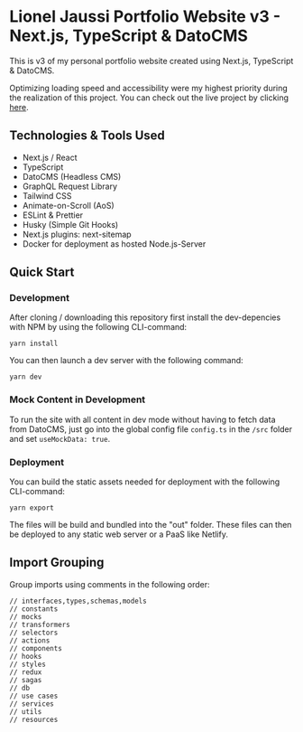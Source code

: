 # Lionel Jaussi Portfolio Website v3 - Next.js, TypeScript & DatoCMS

This is v3 of my personal portfolio website created using Next.js, TypeScript & DatoCMS.

Optimizing loading speed and accessibility were my highest priority during the realization of this project. You can check out the live project by clicking [here](https://www.patrickobermeier.dev/).

## Technologies & Tools Used

- Next.js / React
- TypeScript
- DatoCMS (Headless CMS)
- GraphQL Request Library
- Tailwind CSS
- Animate-on-Scroll (AoS)
- ESLint & Prettier
- Husky (Simple Git Hooks)
- Next.js plugins: next-sitemap
- Docker for deployment as hosted Node.js-Server

## Quick Start

### Development

After cloning / downloading this repository first install the dev-depencies with NPM by using the following CLI-command:

```
yarn install
```

You can then launch a dev server with the following command:

```
yarn dev
```

### Mock Content in Development

To run the site with all content in dev mode without having to fetch data from DatoCMS, just go into the global config file `config.ts` in the `/src` folder and set `useMockData: true`.

### Deployment

You can build the static assets needed for deployment with the following CLI-command:

```
yarn export
```

The files will be build and bundled into the "out" folder. These files can then be deployed to any static web server or a PaaS like Netlify.

## Import Grouping

Group imports using comments in the following order:

```
// interfaces,types,schemas,models
// constants
// mocks
// transformers
// selectors
// actions
// components
// hooks
// styles
// redux
// sagas
// db
// use cases
// services
// utils
// resources
```

